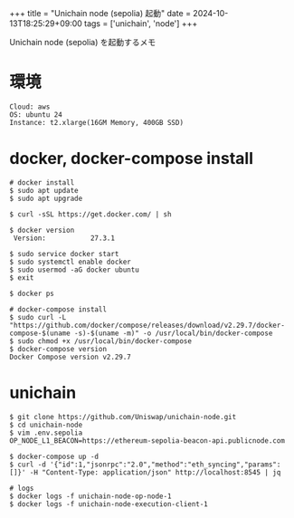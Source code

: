 +++
title = "Unichain node (sepolia) 起動"
date = 2024-10-13T18:25:29+09:00
tags = ['unichain', 'node']
+++

Unichain node (sepolia) を起動するメモ

# 環境
```
Cloud: aws
OS: ubuntu 24
Instance: t2.xlarge(16GM Memory, 400GB SSD)
```

# docker, docker-compose install
```
# docker install
$ sudo apt update
$ sudo apt upgrade

$ curl -sSL https://get.docker.com/ | sh

$ docker version
 Version:           27.3.1

$ sudo service docker start
$ sudo systemctl enable docker
$ sudo usermod -aG docker ubuntu
$ exit

$ docker ps

# docker-compose install
$ sudo curl -L "https://github.com/docker/compose/releases/download/v2.29.7/docker-compose-$(uname -s)-$(uname -m)" -o /usr/local/bin/docker-compose
$ sudo chmod +x /usr/local/bin/docker-compose
$ docker-compose version
Docker Compose version v2.29.7
```

# unichain
```
$ git clone https://github.com/Uniswap/unichain-node.git
$ cd unichain-node
$ vim .env.sepolia
OP_NODE_L1_BEACON=https://ethereum-sepolia-beacon-api.publicnode.com

$ docker-compose up -d
$ curl -d '{"id":1,"jsonrpc":"2.0","method":"eth_syncing","params":[]}' -H "Content-Type: application/json" http://localhost:8545 | jq

# logs
$ docker logs -f unichain-node-op-node-1
$ docker logs -f unichain-node-execution-client-1
```
